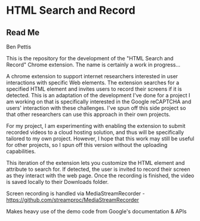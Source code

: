 # HTML Search and Record
## Read Me

Ben Pettis

This is the repository for the development of the "HTML Search and Record" Chrome extension. The name is certainly a work in progress...

A chrome extension to support internet researchers interested in user interactions with specific Web elements. The extension searches for a specified HTML element and invites users to record their screens if it is detected.
This is an adaptation of the development I've done for a project I am working on that is specifically interested in the Google reCAPTCHA and users' interaction with these challenges. I've spun off this side project so that other researchers can use this approach in their own projects. 

For my project, I am experimenting with enabling the extension to submit recorded videos to a cloud hosting solution, and thus will be specifically tailored to my own project. However, I hope that this work may still be useful for other projects, so I spun off this version without the uploading capabilities.

This iteration of the extension lets you customize the HTML element and attribute to search for. If detected, the user is invited to record their screen as they interact with the web page. Once the recording is finished, the video is saved locally to their Downloads folder.




Screen recording is handled via MediaStreamRecorder - https://github.com/streamproc/MediaStreamRecorder

Makes heavy use of the demo code from Google's documentation & APIs
